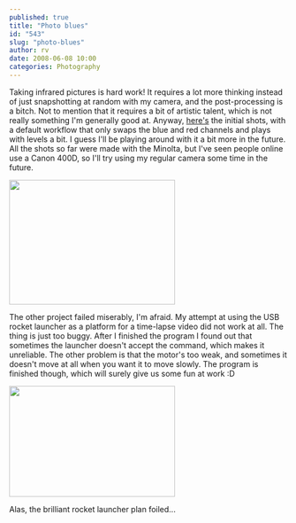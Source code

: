 ```yaml
---
published: true
title: "Photo blues"
id: "543"
slug: "photo-blues"
author: rv
date: 2008-06-08 10:00
categories: Photography
---
```

Taking infrared pictures is hard work! It requires a lot more thinking instead of just snapshotting at random with my camera, and the post-processing is a bitch. Not to mention that it requires a bit of artistic talent, which is not really something I'm generally good at. Anyway, <a href="http://picasaweb.google.co.jp/mrhazard/Infrared" target="_blank">here's</a> the initial shots, with a default workflow that only swaps the blue and red channels and plays with levels a bit. I guess I'll be playing around with it a bit more in the future. All the shots so far were made with the Minolta, but I've seen people online use a Canon 400D, so I'll try using my regular camera some time in the future.

<a href="https://s3.amazonaws.com/cfwblog/uploads/2008/06/pict0138-copy.jpg"><img class="aligncenter size-medium wp-image-544" src="https://s3.amazonaws.com/cfwblog/uploads/2008/06/pict0138-copy.jpg?w=300" alt="" width="300" height="225" /></a>

The other project failed miserably, I'm afraid. My attempt at using the USB rocket launcher as a platform for a time-lapse video did not work at all. The thing is just too buggy. After I finished the program I found out that sometimes the launcher doesn't accept the command, which makes it unreliable. The other problem is that the motor's too weak, and sometimes it doesn't move at all when you want it to move slowly. The program is finished though, which will surely give us some fun at work :D

<a href="https://s3.amazonaws.com/cfwblog/uploads/2008/06/img_6670.jpg"><img class="aligncenter size-medium wp-image-545" src="https://s3.amazonaws.com/cfwblog/uploads/2008/06/img_6670.jpg?w=300" alt="" width="300" height="200" /></a>

Alas, the brilliant rocket launcher plan foiled...